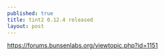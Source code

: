 ```yaml
---
published: true
title: tint2 0.12.4 released
layout: post
---
```

<https://forums.bunsenlabs.org/viewtopic.php?id=1151>
